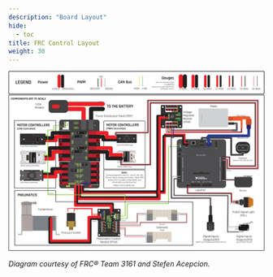 ```yaml
---
description: "Board Layout"
hide: 
  - toc
title: FRC Control Layout
weight: 30
---
```


![Board Layout](/frc-control-system-layout.svg)

*Diagram courtesy of FRC® Team 3161 and Stefen Acepcion.*